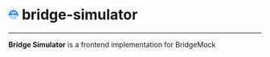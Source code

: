 # <img src="assets/bridge_bare.svg" width=20> bridge-simulator
***
**Bridge Simulator** is a frontend implementation for BridgeMock
